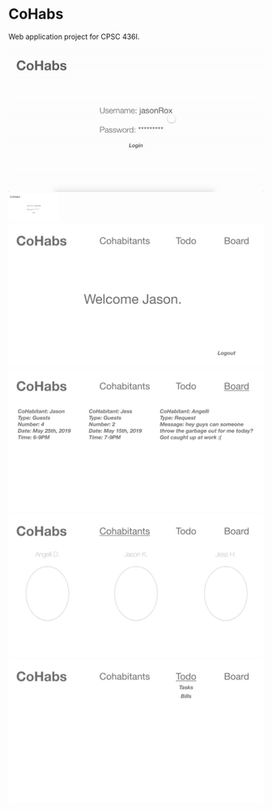 # CoHabs
Web application project for CPSC 436I.

<img src = "images/prototype.gif">

<img src = "images/Login.png" width="100">
<img src = "images/Home.png">
<img src = "images/Board.png">
<img src = "images/Cohabitants.png">
<img src = "images/Todo%20Dropdown.png">
